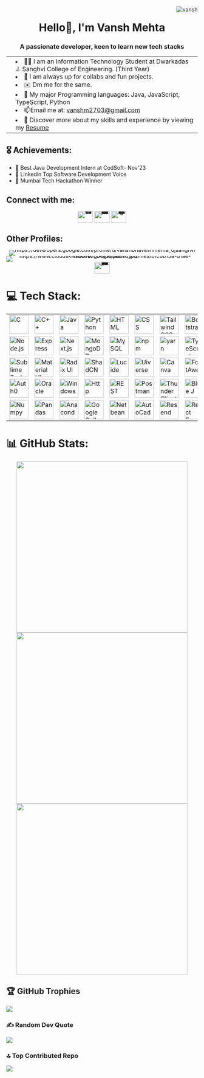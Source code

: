 <img src="https://komarev.com/ghpvc/?username=vanshm2703&label=Profile%20views&color=0e75b6&style=for-the-badge" alt="vansh" align="right" />
<h1 align="center">Hello👋, I'm Vansh Mehta</h1>
<h3 align="center">A passionate developer, keen to learn new tech stacks</h3>

<table>
	<tr>
		<td>
			  <!-- Image removed -->
		</td>
		<td>
			<li> 👨‍💻 I am an Information Technology Student at Dwarkadas J. Sanghvi College of Engineering. (Third Year)
			<li> 🤝 I am always up for collabs and fun projects.
			<li> ✉️ Dm me for the same.
			<li> 🛌 My major Programming languages: Java, JavaScript, TypeScript, Python
			<li> 📫Email me at: <a href="mailto:vanshm2703@gmail.com">vanshm2703@gmail.com</a></li>
            <li> 📄 Discover more about my skills and experience by viewing my <a href="https://drive.google.com/file/d/1dCiKkrJ5YD4IpU8VWsTyadi_STRtPHYa/view?usp=drive_link">Resume</a></li>
		</td>
	</tr>
</table>

## 🎖️ Achievements:
- 🥇 Best Java Development Intern at CodSoft- Nov'23
- 🥇 Linkedin Top Software Development Voice
- 🥇 Mumbai Tech Hackathon Winner

## Connect with me:

<div align="center" style="line-height: 0;">
    <a href="https://x.com/vanshm2703" target="blank" style="text-decoration: none; border: none; outline: none;">
        <img src="https://img.freepik.com/premium-vector/vector-new-twitter-x-white-logo-black-background_744381-866.jpg" alt="vanshm2703" height="30" width="40" />
    </a>
    <a href="https://www.linkedin.com/in/vanshm2703/" target="blank" style="text-decoration: none; border: none; outline: none;">
        <img src="https://raw.githubusercontent.com/rahuldkjain/github-profile-readme-generator/master/src/images/icons/Social/linked-in-alt.svg" alt="https://www.linkedin.com/in/vanshm2703/" height="30" width="40" />
    </a>
    <a href="mailto:vanshm2703@gmail.com" style="text-decoration: none; border: none; outline: none;">
        <img src="https://cdn.iconscout.com/icon/free/png-256/free-gmail-2981844-2476484.png?f=webp&w=256" alt="vanshm2703@gmail.com" height="30" width="40" />
    </a>
</div>

## Other Profiles:

<div align="center" style="line-height: 0;">
    <a href="https://developers.google.com/profile/u/vanshbhaveshmehta_djsanghvi" target="blank" style="text-decoration: none; border: none; outline: none;">
        <img src="https://seeklogo.com/images/G/google-developers-logo-F8BF3155AC-seeklogo.com.png" alt="https://developers.google.com/profile/u/vanshbhaveshmehta_djsanghvi" c />
    </a>
    <a href="https://www.cloudskillsboost.google/public_profiles/bfc6b13a-d1ae-4700-b7c5-a650ae41f972" target="blank" style="text-decoration: none; border: none; outline: none;">
        <img src="https://external-preview.redd.it/google-will-discontinue-cloud-source-repositories-v0-hHuPbOBuX42Zu5_MT0rir3JO7cgRTfjn0ct4UWuqTu4.jpg?auto=webp&s=0b69211da1be29965a522aa43de9f64584e94ac8" alt="https://www.cloudskillsboost.google/public_profiles/bfc6b13a-d1ae-4700-b7c5-a650ae41f972" https://www.cloudskillsboost.google/public_profiles/bfc6b13a-d1ae-4700-b7c5-a650ae41f972 />
    </a>
    <a href="https://www.naukri.com/code360/profile/ea5da9a8-da61-4125-b995-0d7d4173ebd3" style="text-decoration: none; border: none; outline: none;">
        <img src="https://coursereport-s3-production.global.ssl.fastly.net/uploads/school/logo/1323/original/Coding_Ninjas_logo.jpeg" alt="https://www.naukri.com/code360/profile/ea5da9a8-da61-4125-b995-0d7d4173ebd3" height="30" width="40" />
    </a>
</div>

# 💻 Tech Stack:
<div align="center">
	<table>
		<tr>
			<td><img width="50" src="https://user-images.githubusercontent.com/25181517/192106070-46255bcf-65e6-4c6b-a296-bf8d0d8fb2a7.png" alt="C" title="C"/></td>
			<td><img width="50" src="https://user-images.githubusercontent.com/25181517/192106073-90fffafe-3562-4ff9-a37e-c77a2da0ff58.png" alt="C++" title="C++"/></td>
			<td><img width="50" src="https://user-images.githubusercontent.com/25181517/117201156-9a724800-adec-11eb-9a9d-3cd0f67da4bc.png" alt="Java" title="Java"/></td>
			<td><img width="50" src="https://user-images.githubusercontent.com/25181517/183423507-c056a6f9-1ba8-4312-a350-19bcbc5a8697.png" alt="Python" title="Python"/></td>
			<td><img width="50" src="https://user-images.githubusercontent.com/25181517/192158954-f88b5814-d510-4564-b285-dff7d6400dad.png" alt="HTML" title="HTML"/></td>
			<td><img width="50" src="https://user-images.githubusercontent.com/25181517/183898674-75a4a1b1-f960-4ea9-abcb-637170a00a75.png" alt="CSS" title="CSS"/></td>
			<td><img width="50" src="https://user-images.githubusercontent.com/25181517/202896760-337261ed-ee92-4979-84c4-d4b829c7355d.png" alt="Tailwind CSS" title="Tailwind CSS"/></td>
			<td><img width="50" src="https://user-images.githubusercontent.com/25181517/183898054-b3d693d4-dafb-4808-a509-bab54cf5de34.png" alt="Bootstrap" title="Bootstrap"/></td>
			<td><img width="50" src="https://user-images.githubusercontent.com/25181517/117447155-6a868a00-af3d-11eb-9cfe-245df15c9f3f.png" alt="JavaScript" title="JavaScript"/></td>
			<td><img width="50" src="https://user-images.githubusercontent.com/25181517/183897015-94a058a6-b86e-4e42-a37f-bf92061753e5.png" alt="React" title="React"/></td>
		</tr>
		<tr>
			<td><img width="50" src="https://user-images.githubusercontent.com/25181517/183568594-85e280a7-0d7e-4d1a-9028-c8c2209e073c.png" alt="Node.js" title="Node.js"/></td>
			<td><img width="50" src="https://user-images.githubusercontent.com/25181517/183859966-a3462d8d-1bc7-4880-b353-e2cbed900ed6.png" alt="Express" title="Express.js"/></td>
			<td><img width="50" src="https://github.com/marwin1991/profile-technology-icons/assets/136815194/5f8c622c-c217-4649-b0a9-7e0ee24bd704" alt="Next.js" title="Next.js"/></td>
			<td><img width="50" src="https://user-images.githubusercontent.com/25181517/182884177-d48a8579-2cd0-447a-b9a6-ffc7cb02560e.png" alt="MongoDB" title="MongoDB"/></td>
			<td><img width="50" src="https://user-images.githubusercontent.com/25181517/183896128-ec99105a-ec1a-4d85-b08b-1aa1620b2046.png" alt="MySQL" title="MySQL"/></td>
			<td><img width="50" src="https://user-images.githubusercontent.com/25181517/121401671-49102800-c959-11eb-9f6f-74d49a5e1774.png" alt="npm" title="npm"/></td>
			<td><img width="50" src="https://user-images.githubusercontent.com/25181517/183049794-a3dfaddd-22ee-4ffe-b0b4-549ccd4879f9.png" alt="yarn" title="yarn"/></td>
			<td><img width="50" src="https://user-images.githubusercontent.com/25181517/183890598-19a0ac2d-e88a-4005-a8df-1ee36782fde1.png" alt="TypeScript" title="TypeScript"/></td>
			<td><img width="50" src="https://user-images.githubusercontent.com/25181517/183914128-3fc88b4a-4ac1-40e6-9443-9a30182379b7.png" alt="Jupyter Notebook" title="Jupyter Notebook"/></td>
			<td><img width="50" src="https://user-images.githubusercontent.com/25181517/192108891-d86b6220-e232-423a-bf5f-90903e6887c3.png" alt="Visual Studio Code" title="Visual Studio Code"/></td>
		</tr>
		<tr>
			<td><img width="50" src="https://user-images.githubusercontent.com/25181517/192108375-268c35e6-ab26-44b2-88bf-e3121a4e5083.png" alt="Sublime Text" title="Sublime Text"/></td>
			<td><img width="50" src="https://mui.com/static/logo.png" alt="Material UI" title="Material UI"/></td>
			<td><img width="50" src="https://avatars.githubusercontent.com/u/75042455?s=280&v=4" alt="Radix UI" title="Radix UI"/></td>
			<td><img width="50" src="https://avatars.githubusercontent.com/u/139895814?s=200&v=4" alt="ShadCN" title="ShadCN"/></td>
			<td><img width="50" src="https://encrypted-tbn0.gstatic.com/images?q=tbn:ANd9GcScndwTwBMTv-NHGuycG8rMvddVTWnLmlQNwQ&s" alt="Lucide" title="Lucide"/></td>
			<td><img width="50" src="https://avatars.githubusercontent.com/u/103369066?v=4" alt="Uiverse" title="Uiverse"/></td>
			<td><img width="50" src="https://github.com/marwin1991/profile-technology-icons/assets/136815194/02494c7c-de6a-43a6-9293-6369696842ed" alt="Canva" title="Canva"/></td>
			<td><img width="50" src="https://www.drupal.org/files/project-images/font_awesome_logo.png" alt="FontAwesome" title="FontAwesome"/></td>
			<td><img width="50" src="https://user-images.githubusercontent.com/25181517/192108372-f71d70ac-7ae6-4c0d-8395-51d8870c2ef0.png" alt="Git" title="Git"/></td>
			<td><img width="50" src="https://user-images.githubusercontent.com/25181517/192108374-8da61ba1-99ec-41d7-80b8-fb2f7c0a4948.png" alt="GitHub" title="GitHub"/></td>
		</tr>
		<tr>
			<td><img width="50" src="https://seeklogo.com/images/A/auth0-logo-CB96B17A7D-seeklogo.com.png" alt="Auth0" title="Auth0"/></td>
            <td><img width="50" src="https://encrypted-tbn0.gstatic.com/images?q=tbn:ANd9GcRd9RyC9Pc_QnczRFMfYEr2jxFQ9s9NjMqSOA&s" alt="Oracle" title="Oracle"/></td> 
            <td><img width="50" src="https://user-images.githubusercontent.com/25181517/186884150-05e9ff6d-340e-4802-9533-2c3f02363ee3.png" alt="Windows" title="Windows"/></td>
			<td><img width="50" src="https://user-images.githubusercontent.com/25181517/192107854-765620d7-f909-4953-a6da-36e1ef69eea6.png" alt="Http" title="Http"/></td>
		<td><img width="50" src="https://user-images.githubusercontent.com/25181517/192107858-fe19f043-c502-4009-8c47-476fc89718ad.png" alt="REST" title="REST"/></td>
			<td><img width="50" src="https://user-images.githubusercontent.com/25181517/192109061-e138ca71-337c-4019-8d42-4792fdaa7128.png" alt="Postman" title="Postman"/></td>
                        <td><img width="50" src="https://www.katk.dev/static/86f2f48b9b0dd900b4892f49f4bbab81/e4f06/logo.png" alt="Thunder Client" title="Thunder Client"/></td>	
			 <td><img width="50" src="https://www.bluej.org/bluej-icon-256-2x.png" alt="Blue J" title="Blue J"/></td>
			 <td><img width="50" src="https://e7.pngegg.com/pngimages/191/643/png-clipart-turbo-c-borland-turbo-c-computer-software-two-sessions-npc-and-cppcc-text-trademark.png" alt="Turbo C" title="Turbo C"/></td>
			<td><img width="50" src="https://seeklogo.com/images/Z/zod-logo-B57E684330-seeklogo.com.png" alt="Zod" title="Zod"/></td>
		</tr>
		<tr>
			<td><img width="50" src="https://logosandtypes.com/wp-content/uploads/2024/02/NumPy.png" alt="Numpy" title="Numpy"/></td>
                        <td><img width="50" src="https://encrypted-tbn0.gstatic.com/images?q=tbn:ANd9GcSHZd37oUzVXPHOsl-Ygg5hzYpZs7Djvk-vSw&s" alt="Pandas" title="Pandas"/></td>	
			 <td><img width="50" src="https://encrypted-tbn0.gstatic.com/images?q=tbn:ANd9GcTXqvREgueCenWgK3AOYf2Ggyz-jOISn5uJfg&s" alt="Anaconda Navigator" title="Anaconda Navigator"/></td>
			 <td><img width="50" src="https://upload.wikimedia.org/wikipedia/commons/thumb/d/d0/Google_Colaboratory_SVG_Logo.svg/1280px-Google_Colaboratory_SVG_Logo.svg.png" alt="Google Collab" title="Google Collab"/></td>
			<td><img width="50" src="https://download.logo.wine/logo/NetBeans/NetBeans-Logo.wine.png" alt="Netbeans" title="Netbeans"/></td>
			<td><img width="50" src="https://applet3d.com/wp-content/uploads/2023/01/auto-cad-logo.png" alt="AutoCad" title="AutoCad"/></td>
			<td><img width="50" src="https://encrypted-tbn0.gstatic.com/images?q=tbn:ANd9GcTg2bNXCEf78EwNL-8HFe5KpBFOFTJrgqwSOOOH1rN0dSrd0kfETdFDZkVQNt02uhR2LlI&usqp=CAU" alt="Resend" title="Resend"/></td>
			<td><img width="50" src="https://react.email/static/apple-touch-icon.png" alt="React Email" title="React Email"/></td>
			<td><img width="50" src="https://avatars.githubusercontent.com/u/67470890?s=200&v=4" alt="Next Auth.js" title="Next Auth.js"/></td>
			<td><a href="https://matplotlib.org/" target="_blank" rel="noreferrer"> <img src="https://upload.wikimedia.org/wikipedia/commons/thumb/8/84/Matplotlib_icon.svg/1200px-Matplotlib_icon.svg.png" alt="Matplotlib" title="Matplotlib" width="50" height="50"/> </a> </td>
		</tr>
	</table>
</div>




# 📊 GitHub Stats:

<div align="center">
	<a href="https://github.com/vanshm2703">
		<img width="450" src="https://github-readme-stats.vercel.app/api?username=vanshm2703&show_icons=true&theme=radical" />
	</a>
	<a href="https://github.com/vanshm2703">
		<img width="450" src="https://github-readme-streak-stats.herokuapp.com/?user=vanshm2703&theme=radical" />
	</a>
</div>
<div align="center">
	<a href="https://github.com/vanshm2703">
		<img width="450" src="https://github-readme-stats.vercel.app/api/top-langs/?username=vanshm2703&layout=compact&theme=radical" />
	</a>
</div>

## 🏆 GitHub Trophies
![](https://github-profile-trophy.vercel.app/?username=vanshm2703&theme=radical&no-frame=false&no-bg=false&margin-w=4)

### ✍️ Random Dev Quote
![](https://quotes-github-readme.vercel.app/api?type=horizontal&theme=radical)

### 🔝 Top Contributed Repo
![](https://github-contributor-stats.vercel.app/api?username=vanshm2703&limit=5&theme=dark&combine_all_yearly_contributions=true)

